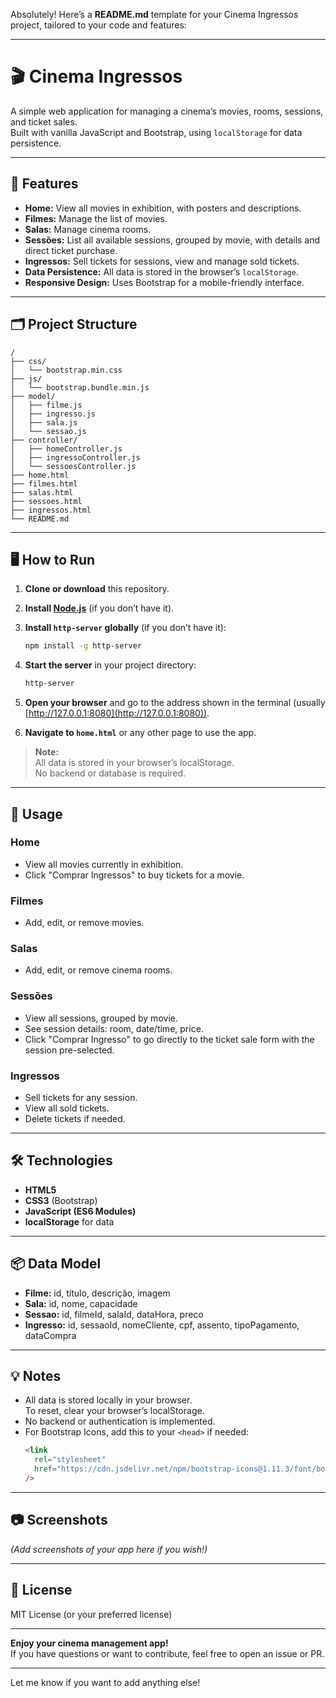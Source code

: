 Absolutely! Here’s a **README.md** template for your Cinema Ingressos project, tailored to your code and features:

---

# 🎬 Cinema Ingressos

A simple web application for managing a cinema’s movies, rooms, sessions, and ticket sales.  
Built with vanilla JavaScript and Bootstrap, using `localStorage` for data persistence.

---

## 🚀 Features

- **Home:** View all movies in exhibition, with posters and descriptions.
- **Filmes:** Manage the list of movies.
- **Salas:** Manage cinema rooms.
- **Sessões:** List all available sessions, grouped by movie, with details and direct ticket purchase.
- **Ingressos:** Sell tickets for sessions, view and manage sold tickets.
- **Data Persistence:** All data is stored in the browser’s `localStorage`.
- **Responsive Design:** Uses Bootstrap for a mobile-friendly interface.

---

## 🗂️ Project Structure

```
/
├── css/
│   └── bootstrap.min.css
├── js/
│   └── bootstrap.bundle.min.js
├── model/
│   ├── filme.js
│   ├── ingresso.js
│   ├── sala.js
│   └── sessao.js
├── controller/
│   ├── homeController.js
│   ├── ingressoController.js
│   └── sessoesController.js
├── home.html
├── filmes.html
├── salas.html
├── sessoes.html
├── ingressos.html
└── README.md
```

---

## 🖥️ How to Run

1. **Clone or download** this repository.

2. **Install [Node.js](https://nodejs.org/)** (if you don’t have it).

3. **Install `http-server` globally** (if you don’t have it):

   ```bash
   npm install -g http-server
   ```

4. **Start the server** in your project directory:

   ```bash
   http-server
   ```

5. **Open your browser** and go to the address shown in the terminal (usually [http://127.0.0.1:8080](http://127.0.0.1:8080)).

6. **Navigate to `home.html`** or any other page to use the app.

> **Note:**  
> All data is stored in your browser’s localStorage.  
> No backend or database is required.

---

## 📝 Usage

### **Home**

- View all movies currently in exhibition.
- Click "Comprar Ingressos" to buy tickets for a movie.

### **Filmes**

- Add, edit, or remove movies.

### **Salas**

- Add, edit, or remove cinema rooms.

### **Sessões**

- View all sessions, grouped by movie.
- See session details: room, date/time, price.
- Click "Comprar Ingresso" to go directly to the ticket sale form with the session pre-selected.

### **Ingressos**

- Sell tickets for any session.
- View all sold tickets.
- Delete tickets if needed.

---

## 🛠️ Technologies

- **HTML5**
- **CSS3** (Bootstrap)
- **JavaScript (ES6 Modules)**
- **localStorage** for data

---

## 📦 Data Model

- **Filme:** id, título, descrição, imagem
- **Sala:** id, nome, capacidade
- **Sessao:** id, filmeId, salaId, dataHora, preco
- **Ingresso:** id, sessaoId, nomeCliente, cpf, assento, tipoPagamento, dataCompra

---

## 💡 Notes

- All data is stored locally in your browser.  
  To reset, clear your browser’s localStorage.
- No backend or authentication is implemented.
- For Bootstrap Icons, add this to your `<head>` if needed:
  ```html
  <link
    rel="stylesheet"
    href="https://cdn.jsdelivr.net/npm/bootstrap-icons@1.11.3/font/bootstrap-icons.min.css"
  />
  ```

---

## 📷 Screenshots

_(Add screenshots of your app here if you wish!)_

---

## 📄 License

MIT License (or your preferred license)

---

**Enjoy your cinema management app!**  
If you have questions or want to contribute, feel free to open an issue or PR.

---

Let me know if you want to add anything else!
